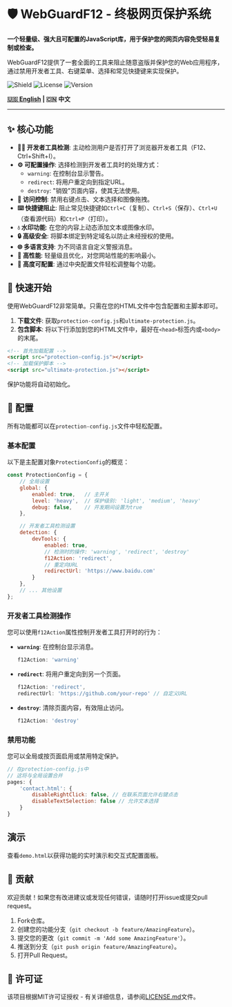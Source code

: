 # 🛡️ WebGuardF12 - 终极网页保护系统

**一个轻量级、强大且可配置的JavaScript库，用于保护您的网页内容免受轻易复制或检查。**

WebGuardF12提供了一套全面的工具来阻止随意盗版并保护您的Web应用程序，通过禁用开发者工具、右键菜单、选择和常见快捷键来实现保护。

![Shield](https://img.shields.io/badge/protection-ultimate-blue)
![License](https://img.shields.io/badge/license-MIT-green)
![Version](https://img.shields.io/badge/version-1.0.0-orange)

**[🇺🇸 English](README.md) | 🇨🇳 中文**

---

## ✨ 核心功能

-   **🕵️‍♂️ 开发者工具检测**: 主动检测用户是否打开了浏览器开发者工具（F12、Ctrl+Shift+I）。
-   **⚙️ 可配置操作**: 选择检测到开发者工具时的处理方式：
    -   `warning`: 在控制台显示警告。
    -   `redirect`: 将用户重定向到指定URL。
    -   `destroy`: "销毁"页面内容，使其无法使用。
-   **🚫 访问控制**: 禁用右键点击、文本选择和图像拖拽。
-   **⌨️ 快捷键阻止**: 阻止常见快捷键如`Ctrl+C`（复制）、`Ctrl+S`（保存）、`Ctrl+U`（查看源代码）和`Ctrl+P`（打印）。
-   **💧 水印功能**: 在您的内容上动态添加文本或图像水印。
-   **🔒 高级安全**: 将脚本绑定到特定域名以防止未经授权的使用。
-   **🌐 多语言支持**: 为不同语言自定义警报消息。
-   **🚀 高性能**: 轻量级且优化，对您网站性能的影响最小。
-   **🔧 高度可配置**: 通过中央配置文件轻松调整每个功能。

## 🚀 快速开始

使用WebGuardF12非常简单。只需在您的HTML文件中包含配置和主脚本即可。

1.  **下载文件**: 获取`protection-config.js`和`ultimate-protection.js`。
2.  **包含脚本**: 将以下行添加到您的HTML文件中，最好在`<head>`标签内或`<body>`的末尾。

```html
<!-- 首先加载配置 -->
<script src="protection-config.js"></script>
<!-- 加载保护脚本 -->
<script src="ultimate-protection.js"></script>
```

保护功能将自动初始化。

## 🔧 配置

所有功能都可以在`protection-config.js`文件中轻松配置。

### 基本配置

以下是主配置对象`ProtectionConfig`的概览：

```javascript
const ProtectionConfig = {
    // 全局设置
    global: {
        enabled: true,   // 主开关
        level: 'heavy',  // 保护级别: 'light', 'medium', 'heavy'
        debug: false,    // 开发期间设置为true
    },

    // 开发者工具检测设置
    detection: {
        devTools: {
            enabled: true,
            // 检测时的操作: 'warning', 'redirect', 'destroy'
            f12Action: 'redirect',
            // 重定向URL
            redirectUrl: 'https://www.baidu.com'
        }
    },
    // ... 其他设置
};
```

### 开发者工具检测操作

您可以使用`f12Action`属性控制开发者工具打开时的行为：

-   **`warning`**: 在控制台显示消息。
    ```javascript
    f12Action: 'warning'
    ```
-   **`redirect`**: 将用户重定向到另一个页面。
    ```javascript
    f12Action: 'redirect',
    redirectUrl: 'https://github.com/your-repo' // 自定义URL
    ```
-   **`destroy`**: 清除页面内容，有效阻止访问。
    ```javascript
    f12Action: 'destroy'
    ```

### 禁用功能

您可以全局或按页面启用或禁用特定保护。

```javascript
// 在protection-config.js中
// 这将与全局设置合并
pages: {
    'contact.html': {
        disableRightClick: false, // 在联系页面允许右键点击
        disableTextSelection: false // 允许文本选择
    }
}
```

## 演示

查看`demo.html`以获得功能的实时演示和交互式配置面板。

## 🤝 贡献

欢迎贡献！如果您有改进建议或发现任何错误，请随时打开issue或提交pull request。

1.  Fork仓库。
2.  创建您的功能分支（`git checkout -b feature/AmazingFeature`）。
3.  提交您的更改（`git commit -m 'Add some AmazingFeature'`）。
4.  推送到分支（`git push origin feature/AmazingFeature`）。
5.  打开Pull Request。

## 📄 许可证

该项目根据MIT许可证授权 - 有关详细信息，请参阅[LICENSE.md](LICENSE.md)文件。

